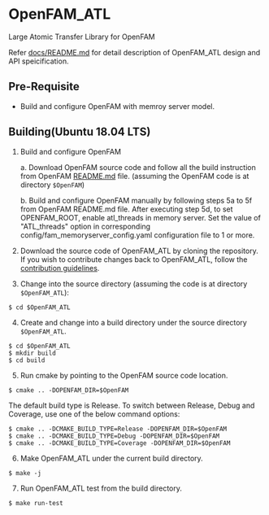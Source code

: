 # OpenFAM_ATL
Large Atomic Transfer Library for OpenFAM

Refer [docs/README.md](https://github.com/OpenFAM/OpenFAM_ATL/blob/main/docs/README.md) for detail description of OpenFAM_ATL design and API speicification.

## Pre-Requisite
* Build and configure OpenFAM with memroy server model.

## Building(Ubuntu 18.04 LTS)

1. Build and configure OpenFAM 

   a. Download OpenFAM source code and follow all the build instruction from OpenFAM [README.md](https://github.com/OpenFAM/OpenFAM/blob/master/README.md) file.
   (assuming the OpenFAM code is at directory ```$OpenFAM```)
   
   b. Build and configure OpenFAM manually by following steps 5a to 5f from OpenFAM README.md file. After executing step 5d, to set OPENFAM_ROOT, enable atl_threads in memory server. Set the value of "ATL_threads" option in corresponding config/fam_memoryserver_config.yaml configuration file to 1 or more.

2. Download the source code of OpenFAM_ATL by cloning the repository. If you wish to contribute changes back to OpenFAM_ATL, follow the [contribution guidelines](https://github.com/OpenFAM/OpenFAM_ATL/blob/main/CONTRIBUTING.md).

3. Change into the source directory (assuming the code is at directory ```$OpenFAM_ATL```):

```
$ cd $OpenFAM_ATL
```

4. Create and change into a build directory under the source directory ```$OpenFAM_ATL```.

```
$ cd $OpenFAM_ATL
$ mkdir build
$ cd build
```

5. Run cmake by pointing to the OpenFAM source code location.

```
$ cmake .. -DOPENFAM_DIR=$OpenFAM
```

The default build type is Release. To switch between Release, Debug and Coverage, use one of the below command options:

```
$ cmake .. -DCMAKE_BUILD_TYPE=Release -DOPENFAM_DIR=$OpenFAM
$ cmake .. -DCMAKE_BUILD_TYPE=Debug -DOPENFAM_DIR=$OpenFAM
$ cmake .. -DCMAKE_BUILD_TYPE=Coverage -DOPENFAM_DIR=$OpenFAM
```

6. Make OpenFAM_ATL under the current build directory.

```
$ make -j
```

7. Run OpenFAM_ATL test from the build directory.

```
$ make run-test
```

